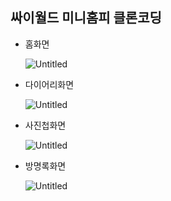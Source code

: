 ## 싸이월드 미니홈피 클론코딩

- 홈화면
    
    ![Untitled](https://user-images.githubusercontent.com/65762283/179229311-418ff166-351b-4a9c-82d7-3cf004ceefc1.png)
    
- 다이어리화면
    
    ![Untitled](https://user-images.githubusercontent.com/65762283/179229097-a183645c-1f3f-44ca-8548-a8ec2f417cbf.png)
    
- 사진첩화면
    
    ![Untitled](https://user-images.githubusercontent.com/65762283/179229219-daef5eb1-65ee-4ce0-a8ad-ff0851101c2c.png)
    
- 방명록화면
    
    ![Untitled](https://user-images.githubusercontent.com/65762283/179229263-22b392a6-2061-406c-a41d-4dfb2fbff2f9.png)
